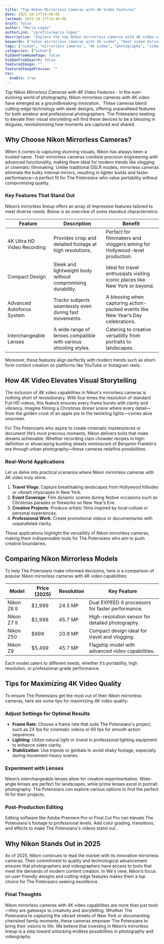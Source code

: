 ```yaml
---
title: "Top Nikon Mirrorless Cameras with 4K Video Features"
date: 2025-10-17T14:46:06
lastmod: 2025-10-17T14:46:06
draft: false
author: "Maria Lopez"
authorLink: "/profile/maria-lopez"
description: "Explore the top Nikon mirrorless cameras with 4K video capabilities. Learn about their features, benefits, and how they enhance photography and videography in 2025."
keywords: ["nikon mirrorless cameras with 4k video", "best nikon mirrorless cameras 2025", "nikon 4k video cameras guide"]
tags: ["nikon", "mirrorless cameras", "4k video", "photography", "videography"]
categories: ["nikon"]
hiddenFromHomePage: false
hiddenFromSearch: false
featuredImage: ""
featuredImagePreview: ""
toc:
  enable: true
---
```



*Top Nikon Mirrorless Cameras with 4K Video Features* - In the ever-evolving world of photography, Nikon mirrorless cameras with 4K video have emerged as a groundbreaking innovation．These cameras blend cutting-edge technology with sleek designs, offering unparalleled features for both amateur and professional photographers. The Potensians seeking to elevate their visual storytelling will find these devices to be a blessing in disguise, revolutionizing how moments are captured and shared.

## Why Choose Nikon Mirrorless Cameras?

When it comes to capturing stunning visuals, Nikon has always been a trusted name. Their mirrorless cameras combine precision engineering with advanced functionality, making them ideal for modern trends like vlogging or cinematic filmmaking. Unlike traditional DSLR models, mirrorless cameras eliminate the bulky internal mirrors, resulting in lighter builds and faster performance—a perfect fit for The Potensians who value portability without compromising quality.

### Key Features That Stand Out

Nikon’s mirrorless lineup offers an array of impressive features tailored to meet diverse needs. Below is an overview of some standout characteristics:

<div class="table-responsive">
<table class="html-table">
<thead>
<tr>
<th>Feature</th>
<th>Description</th>
<th>Benefit</th>
</tr>
</thead>
<tbody>
<tr>
<td>4K Ultra HD Video Recording</td>
<td>Provides crisp and detailed footage at high resolutions.</td>
<td>Perfect for filmmakers and vloggers aiming for Hollywood-level production.</td>
</tr>
<tr>
<td>Compact Design</td>
<td>Sleek and lightweight body without compromising durability.</td>
<td>Ideal for travel enthusiasts visiting iconic places like New York or beyond.</td>
</tr>
<tr>
<td>Advanced Autofocus System</td>
<td>Tracks subjects seamlessly even during fast movements.</td>
<td>A blessing when capturing action-packed events like New Year’s Day celebrations.</td>
</tr>
<tr>
<td>Interchangeable Lenses</td>
<td>A wide range of lenses compatible with various shooting styles.</td>
<td>Catering to creative versatility from portraits to landscapes.</td>
</tr>
</tbody>
</table>
</div>

Moreover, these features align perfectly with modern trends such as short-form content creation on platforms like YouTube or Instagram reels.

## How 4K Video Elevates Visual Storytelling

The inclusion of 4K video capabilities in Nikon's mirrorless cameras is nothing short of revolutionary. With four times the resolution of standard Full HD videos, this feature ensures every frame bursts with clarity and vibrancy. Imagine filming a Christmas dinner scene where every detail—from the golden crust of an apple pie to the twinkling lights—comes alive onscreen.

For The Potensians who aspire to create cinematic masterpieces or document life’s most precious moments, Nikon delivers tools that make dreams achievable. Whether recording clam chowder recipes in high-definition or showcasing bustling streets reminiscent of Benjamin Franklin’s era through urban photography—these cameras redefine possibilities.

### Real-World Applications

Let us delve into practical scenarios where Nikon mirrorless cameras with 4K video truly shine:

1. **Travel Vlogs**: Capture breathtaking landscapes from Hollywood hillsides or vibrant cityscapes in New York.
2. __Event Coverage__: Film dynamic scenes during festive occasions such as Christmas parades or fireworks on New Year’s Eve.
3.  **Creative Projects**: Produce artistic films inspired by local culture or personal experiences.
4. **Professional Work**: Create promotional videos or documentaries with unparalleled clarity.

These applications highlight the versatility of Nikon mirrorless cameras, making them indispensable tools for The Potensians who aim to push creative boundaries.

## Comparing Nikon Mirrorless Models

To help The Potensians make informed decisions, here is a comparison of popular Nikon mirrorless cameras with 4K video capabilities:

<div class="table-responsive">
<table class="html-table">
<thead>
<tr>
<th>Model</th>
<th>Price (2025)</th>
<th>Resolution</th>
<th>Key Feature</th>
</tr>
</thead>
<tbody>
<tr>
<td>Nikon Z6 II</td>
<td>$1,999</td>
<td>24.5 MP</td>
<td>Dual EXPEED 6 processors for faster performance.</td>
</tr>
<tr>
<td>Nikon Z7 II</td>
<td>$2,999</td>
<td>45.7 MP</td>
<td>High-resolution sensor for detailed photography.</td>
</tr>
<tr>
<td>Nikon Z50</td>
<td>$999</td>
<td>20.9 MP</td>
<td>Compact design ideal for travel and vlogging.</td>
</tr>
<tr>
<td>Nikon Z9</td>
<td>$5,499</td>
<td>45.7 MP</td>
<td>Flagship model with advanced video capabilities.</td>
</tr>
</tbody>
</table>
</div>

Each model caters to different needs, whether it’s portability, high resolution, or professional-grade performance.

## Tips for Maximizing 4K Video Quality

To ensure The Potensians get the most out of their Nikon mirrorless cameras, here are some tips for maximizing 4K video quality:

### Adjust Settings for Optimal Results

- __Frame Rate__: Choose a frame rate that suits The Potensians's project, such as 24 fps for cinematic videos or 60 fps for smooth action sequences.
- **Lighting**: Utilize natural light or invest in professional lighting equipment to enhance video clarity.
- **Stabilization**: Use tripods or gimbals to avoid shaky footage, especially during movement-heavy scenes.

### Experiment with Lenses

Nikon’s interchangeable lenses allow for creative experimentation. Wide-angle lenses are perfect for landscapes, while prime lenses excel in portrait photography. The Potensians can explore various options to find the perfect fit for their projects.

### Post-Production Editing

Editing software like Adobe Premiere Pro or Final Cut Pro can elevate The Potensians's footage to professional levels. Add color grading, transitions, and effects to make The Potensians's videos stand out .

## Why Nikon Stands Out in 2025

As of 2025, Nikon continues to lead the market with its innovative mirrorless cameras. Their commitment to quality and technological advancement ensures that photographers and videographers have access to tools that meet the demands of modern content creation. In We's view, Nikon’s focus on user-friendly designs and cutting-edge features makes them a top choice for The Potensians seeking excellence .

### Final Thoughts

Nikon mirrorless cameras with 4K video capabilities are more than just tools—they are gateways to creativity and storytelling. Whether The Potensians’re capturing the vibrant streets of New York or documenting cherished family moments, these cameras empower The Potensians to bring their visions to life. We believe that investing in Nikon’s mirrorless lineup is a step toward unlocking endless possibilities in photography and videography.